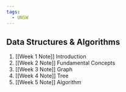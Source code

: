```yaml
---
tags:
  - UNSW
---
```

## Data Structures & Algorithms
1. [[Week 1 Note]] Introduction
2. [[Week 2 Note]] Fundamental Concepts
3. [[Week 3 Note]] Graph
4. [[Week 4 Note]] Tree
5. [[Week 5 Note]] Algorithm





